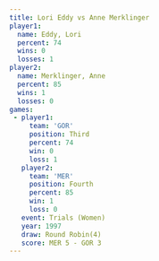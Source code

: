 ```yaml
---
title: Lori Eddy vs Anne Merklinger
player1:                
  name: Eddy, Lori      
  percent: 74           
  wins: 0               
  losses: 1             
player2:                
  name: Merklinger, Anne
  percent: 85           
  wins: 1               
  losses: 0             
games:
 - player1:         
     team: 'GOR'    
     position: Third
     percent: 74    
     win: 0         
     loss: 1        
   player2:          
     team: 'MER'     
     position: Fourth
     percent: 85     
     win: 1          
     loss: 0         
   event: Trials (Women)
   year: 1997           
   draw: Round Robin(4) 
   score: MER 5 - GOR 3 
---
```

